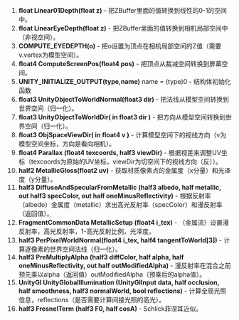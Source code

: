 1. **float Linear01Depth(float z)** - 把ZBuffer里面的值转换到线性的0-1的空间中。
2. **float LinearEyeDepth(float z)** - 把ZBuffer里面的值转换到相机局部空间中（非视空间）。
3. **COMPUTE_EYEDEPTH(o)** - 把o设置为顶点在相机局部空间的Z值（需要v.vertex为模型空间）。
4. **float4 ComputeScreenPos(float4 pos)** - 把顶点从裁减空间转换到屏幕空间。
5. **UNITY_INITIALIZE_OUTPUT(type,name)** name = (type)0 - 结构体初始化函数
6. **float3 UnityObjectToWorldNormal(float3 dir)** - 把法线从模型空间转换到世界空间（归一化）。
7. **float3 UnityObjectToWorldDir( in float3 dir )** - 把方向从模型空间转换到世界空间（归一化）。
8. **float3 ObjSpaceViewDir( in float4 v )** - 计算模型空间下的视线方向（v为模型空间坐标，方向是看向相机）。
9. **float4 Parallax (float4 texcoords, half3 viewDir)** - 根据视差来调整UV坐标（texcoords为原始的UV坐标，viewDir为切空间下的视线方向（反））。
10. **half2 MetallicGloss(float2 uv)** - 获取材质像素点的金属度（x分量）和光泽度（y分量）。
11. **half3 DiffuseAndSpecularFromMetallic (half3 albedo, half metallic, out half3 specColor, out half oneMinusReflectivity)** - 根据反射率（albedo）金属度（metallic）求出高光反射率（specColor）和漫反射率（返回值）。
12. **FragmentCommonData MetallicSetup (float4 i_tex)** - （金属流）设置漫反射率，高光反射率，1-高光反射比例，光泽度。
13. **half3 PerPixelWorldNormal(float4 i_tex, half4 tangentToWorld[3])** - 计算逐像素的世界空间法线（归一化）。
14. **half3 PreMultiplyAlpha (half3 diffColor, half alpha, half oneMinusReflectivity, out half outModifiedAlpha)** - 漫反射率在混合之前预先乘以alpha（返回值）outModifiedAlpha（预乘后的alpha值）。
15. **UnityGI UnityGlobalIllumination (UnityGIInput data, half occlusion, half smoothness, half3 normalWorld, bool reflections)** - 计算全局光照信息，reflections（是否需要计算间接光照的高光）。
16. **half3 FresnelTerm (half3 F0, half cosA)** - Schlick菲涅耳近似。


